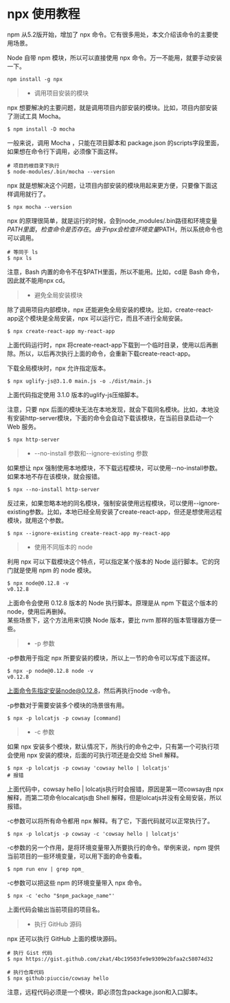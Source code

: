 # npx 使用教程

npm 从5.2版开始，增加了 npx 命令。它有很多用处，本文介绍该命令的主要使用场景。

Node 自带 npm 模块，所以可以直接使用 npx 命令。万一不能用，就要手动安装一下。
````
npm install -g npx
````

> +  调用项目安装的模块

npx 想要解决的主要问题，就是调用项目内部安装的模块。比如，项目内部安装了测试工具 Mocha。
````
$ npm install -D mocha
````

一般来说，调用 Mocha ，只能在项目脚本和 package.json 的scripts字段里面， 如果想在命令行下调用，必须像下面这样。
````
# 项目的根目录下执行
$ node-modules/.bin/mocha --version
````

npx 就是想解决这个问题，让项目内部安装的模块用起来更方便，只要像下面这样调用就行了。
````
$ npx mocha --version

````

npx 的原理很简单，就是运行的时候，会到node_modules/.bin路径和环境变量$PATH里面，检查命令是否存在。
由于 npx 会检查环境变量$PATH，所以系统命令也可以调用。
````
# 等同于 ls
$ npx ls
````
注意，Bash 内置的命令不在$PATH里面，所以不能用。比如，cd是 Bash 命令，因此就不能用npx cd。



> +  避免全局安装模块

除了调用项目内部模块，npx 还能避免全局安装的模块。比如，create-react-app这个模块是全局安装，npx 可以运行它，而且不进行全局安装。
````
$ npx create-react-app my-react-app
````
上面代码运行时，npx 将create-react-app下载到一个临时目录，使用以后再删除。所以，以后再次执行上面的命令，会重新下载create-react-app。  

下载全局模块时，npx 允许指定版本。
````
$ npx uglify-js@3.1.0 main.js -o ./dist/main.js

````
上面代码指定使用 3.1.0 版本的uglify-js压缩脚本。

注意，只要 npx 后面的模块无法在本地发现，就会下载同名模块。比如，本地没有安装http-server模块，下面的命令会自动下载该模块，在当前目录启动一个 Web 服务。
````
$ npx http-server
````



> +  --no-install 参数和--ignore-existing 参数

如果想让 npx 强制使用本地模块，不下载远程模块，可以使用--no-install参数。如果本地不存在该模块，就会报错。
````
$ npx --no-install http-server
````

反过来，如果忽略本地的同名模块，强制安装使用远程模块，可以使用--ignore-existing参数。比如，本地已经全局安装了create-react-app，但还是想使用远程模块，就用这个参数。
````
$ npx --ignore-existing create-react-app my-react-app
````




> +  使用不同版本的 node

利用 npx 可以下载模块这个特点，可以指定某个版本的 Node 运行脚本。它的窍门就是使用 npm 的 node 模块。
````
$ npx node@0.12.8 -v
v0.12.8
````
上面命令会使用 0.12.8 版本的 Node 执行脚本。原理是从 npm 下载这个版本的 node，使用后再删掉。  
某些场景下，这个方法用来切换 Node 版本，要比 nvm 那样的版本管理器方便一些。



> +  -p 参数

-p参数用于指定 npx 所要安装的模块，所以上一节的命令可以写成下面这样。
````
$ npx -p node@0.12.8 node -v 
v0.12.8
````
上面命令先指定安装node@0.12.8，然后再执行node -v命令。

-p参数对于需要安装多个模块的场景很有用。
````
$ npx -p lolcatjs -p cowsay [command]
````



> +  -c 参数

如果 npx 安装多个模块，默认情况下，所执行的命令之中，只有第一个可执行项会使用 npx 安装的模块，后面的可执行项还是会交给 Shell 解释。
````
$ npx -p lolcatjs -p cowsay 'cowsay hello | lolcatjs'
# 报错
````
上面代码中，cowsay hello | lolcatjs执行时会报错，原因是第一项cowsay由 npx 解释，而第二项命令localcatjs由 Shell 解释，但是lolcatjs并没有全局安装，所以报错。

-c参数可以将所有命令都用 npx 解释。有了它，下面代码就可以正常执行了。
````
$ npx -p lolcatjs -p cowsay -c 'cowsay hello | lolcatjs'

````

-c参数的另一个作用，是将环境变量带入所要执行的命令。举例来说，npm 提供当前项目的一些环境变量，可以用下面的命令查看。
````
$ npm run env | grep npm_
````


-c参数可以把这些 npm 的环境变量带入 npx 命令。
````
$ npx -c 'echo "$npm_package_name"'

````
上面代码会输出当前项目的项目名。



> +  执行 GitHub 源码

npx 还可以执行 GitHub 上面的模块源码。
````
# 执行 Gist 代码
$ npx https://gist.github.com/zkat/4bc19503fe9e9309e2bfaa2c58074d32

# 执行仓库代码
$ npx github:piuccio/cowsay hello
````
注意，远程代码必须是一个模块，即必须包含package.json和入口脚本。